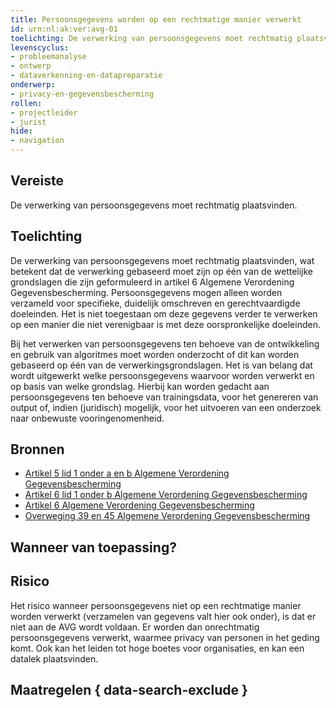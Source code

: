 ```yaml
---
title: Persoonsgegevens worden op een rechtmatige manier verwerkt
id: urn:nl:ak:ver:avg-01
toelichting: De verwerking van persoonsgegevens moet rechtmatig plaatsvinden. De verwerking (inclusief het verzamelen) moet worden gebaseerd op een van de wettelijke grondslagen die zijn genoemd in de AVG.
levenscyclus:
- probleemanalyse
- ontwerp
- dataverkenning-en-datapreparatie
onderwerp:
- privacy-en-gegevensbescherming
rollen:
- projectleider
- jurist
hide:
- navigation
---
```


<!-- tags -->
## Vereiste

De verwerking van persoonsgegevens moet rechtmatig plaatsvinden.

## Toelichting

De verwerking van persoonsgegevens moet rechtmatig plaatsvinden, wat betekent dat de verwerking gebaseerd moet zijn op één van de wettelijke grondslagen die zijn geformuleerd in artikel 6 Algemene Verordening Gegevensbescherming.
Persoonsgegevens mogen alleen worden verzameld voor specifieke, duidelijk omschreven en gerechtvaardigde doeleinden.
Het is niet toegestaan om deze gegevens verder te verwerken op een manier die niet verenigbaar is met deze oorspronkelijke doeleinden.

Bij het verwerken van persoonsgegevens ten behoeve van de ontwikkeling en gebruik van algoritmes moet worden onderzocht of dit kan worden gebaseerd op één van de verwerkingsgrondslagen.
Het is van belang dat wordt uitgewerkt welke persoonsgegevens waarvoor worden verwerkt en op basis van welke grondslag.
Hierbij kan worden gedacht aan persoonsgegevens ten behoeve van trainingsdata, voor het genereren van output of, indien (juridisch) mogelijk, voor het uitvoeren van een onderzoek naar onbewuste vooringenomenheid.

## Bronnen

- [Artikel 5 lid 1 onder a en b Algemene Verordening Gegevensbescherming](https://eur-lex.europa.eu/legal-content/NL/TXT/HTML/?uri=CELEX:32016R0679#d1e1802-1-1)
- [Artikel 6 lid 1 onder b Algemene Verordening Gegevensbescherming](https://eur-lex.europa.eu/legal-content/NL/TXT/HTML/?uri=CELEX:32016R0679#d1e1883-1-1)
- [Artikel 6 Algemene Verordening Gegevensbescherming](https://eur-lex.europa.eu/legal-content/NL/TXT/HTML/?uri=CELEX:32016R0679#d1e1883-1-1)
- [Overweging 39 en 45 Algemene Verordening Gegevensbescherming](https://eur-lex.europa.eu/legal-content/NL/TXT/HTML/?uri=CELEX:32016R0679#d1e40-1-1)

## Wanneer van toepassing? 
<!-- tags-ai-act -->


## Risico

Het risico wanneer persoonsgegevens niet op een rechtmatige manier worden verwerkt (verzamelen van gegevens valt hier ook onder), is dat er niet aan de AVG wordt voldaan.
Er worden dan onrechtmatig persoonsgegevens verwerkt, waarmee privacy van personen in het geding komt.
Ook kan het leiden tot hoge boetes voor organisaties, en kan een datalek plaatsvinden.

## Maatregelen { data-search-exclude }

<!-- list_maatregelen vereiste/avg-01-persoonsgegevens-worden-rechtmatig-verwerkt no-search no-onderwerp no-rol no-levenscyclus -->
